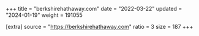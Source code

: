 +++
title = "berkshirehathaway.com"
date = "2022-03-22"
updated = "2024-01-19"
weight = 191055

[extra]
source = "https://berkshirehathaway.com"
ratio = 3
size = 187
+++
